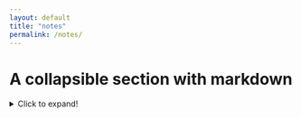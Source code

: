 ```yaml
---
layout: default
title: "notes"
permalink: /notes/
---
```


# A collapsible section with markdown
<details>
  <summary>Click to expand!</summary>
  
  ## Heading
  1. A numbered
  2. list
     * With some
     * Sub bullets
</details>

<!--stackedit_data:
eyJoaXN0b3J5IjpbMjAxODczNTAwNCwtMTYzODA4NjUzMV19
-->
